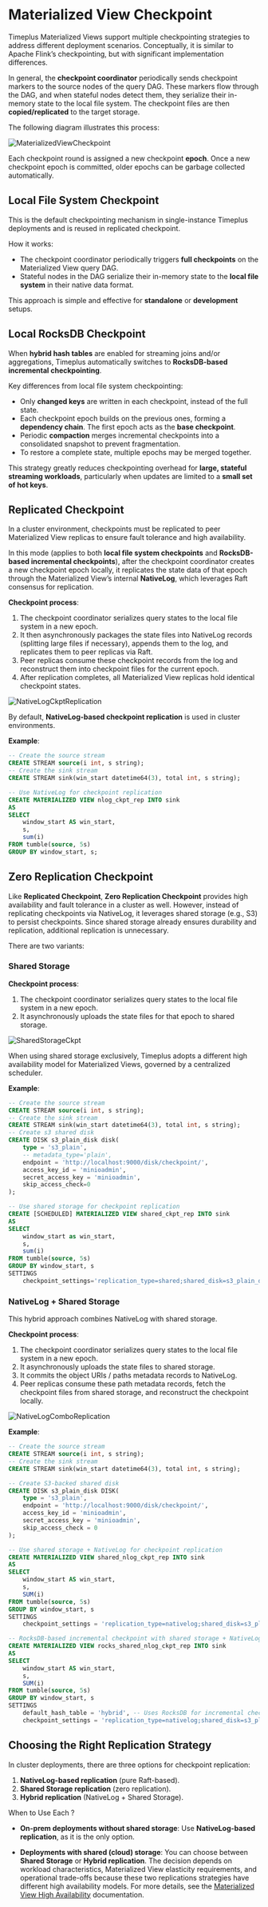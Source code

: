 # Materialized View Checkpoint

Timeplus Materialized Views support multiple checkpointing strategies to address different deployment scenarios. Conceptually, it is similar to Apache Flink’s checkpointing, but with significant implementation differences.

In general, the **checkpoint coordinator** periodically sends checkpoint markers to the source nodes of the query DAG. These markers flow through the DAG, and when stateful nodes detect them, they serialize their in-memory state to the local file system. The checkpoint files are then **copied/replicated** to the target storage.

The following diagram illustrates this process:

![MaterializedViewCheckpoint](/img/materialized-view-checkpoint.png)

Each checkpoint round is assigned a new checkpoint **epoch**. Once a new checkpoint epoch is committed, older epochs can be garbage collected automatically.

## Local File System Checkpoint

This is the default checkpointing mechanism in single-instance Timeplus deployments and is reused in replicated checkpoint.

How it works:
- The checkpoint coordinator periodically triggers **full checkpoints** on the Materialized View query DAG.
- Stateful nodes in the DAG serialize their in-memory state to the **local file system** in their native data format.

This approach is simple and effective for **standalone** or **development** setups.

## Local RocksDB Checkpoint

When **hybrid hash tables** are enabled for streaming joins and/or aggregations, Timeplus automatically switches to **RocksDB-based incremental checkpointing**.

Key differences from local file system checkpointing:
- Only **changed keys** are written in each checkpoint, instead of the full state.
- Each checkpoint epoch builds on the previous ones, forming a **dependency chain**. The first epoch acts as the **base checkpoint**.
- Periodic **compaction** merges incremental checkpoints into a consolidated snapshot to prevent fragmentation.
- To restore a complete state, multiple epochs may be merged together.

This strategy greatly reduces checkpointing overhead for **large, stateful streaming workloads**, particularly when updates are limited to a **small set of hot keys**.

## Replicated Checkpoint

In a cluster environment, checkpoints must be replicated to peer Materialized View replicas to ensure fault tolerance and high availability.

In this mode (applies to both **local file system checkpoints** and **RocksDB-based incremental checkpoints**), after the checkpoint coordinator creates a new checkpoint epoch locally, it replicates the state data of that epoch through the Materialized View’s internal **NativeLog**, which leverages Raft consensus for replication.

**Checkpoint process**:
1. The checkpoint coordinator serializes query states to the local file system in a new epoch.
2. It then asynchronously packages the state files into NativeLog records (splitting large files if necessary), appends them to the log, and replicates them to peer replicas via Raft.
3. Peer replicas consume these checkpoint records from the log and reconstruct them into checkpoint files for the current epoch.
4. After replication completes, all Materialized View replicas hold identical checkpoint states.

![NativeLogCkptReplication](/img/materialized-view-nativelog-ckpt.png)

By default, **NativeLog-based checkpoint replication** is used in cluster environments.

**Example**:
```sql
-- Create the source stream
CREATE STREAM source(i int, s string);
-- Create the sink stream
CREATE STREAM sink(win_start datetime64(3), total int, s string);

-- Use NativeLog for checkpoint replication
CREATE MATERIALIZED VIEW nlog_ckpt_rep INTO sink
AS
SELECT
    window_start AS win_start,
    s,
    sum(i)
FROM tumble(source, 5s)
GROUP BY window_start, s;
```

## Zero Replication Checkpoint

Like **Replicated Checkpoint**, **Zero Replication Checkpoint** provides high availability and fault tolerance in a cluster as well. However, instead of replicating checkpoints via NativeLog, it leverages shared storage (e.g., S3) to persist checkpoints. Since shared storage already ensures durability and replication, additional replication is unnecessary.

There are two variants:

### Shared Storage

**Checkpoint process**:
1. The checkpoint coordinator serializes query states to the local file system in a new epoch.
2. It asynchronously uploads the state files for that epoch to shared storage.

![SharedStorageCkpt](/img/materialized-view-shared-storage-ckpt.png)

When using shared storage exclusively, Timeplus adopts a different high availability model for Materialized Views, governed by a centralized scheduler.

**Example**:
```sql
-- Create the source stream
CREATE STREAM source(i int, s string);
-- Create the sink stream
CREATE STREAM sink(win_start datetime64(3), total int, s string);
-- Create s3 shared disk
CREATE DISK s3_plain_disk disk(
    type = 's3_plain',
    -- metadata_type='plain',
    endpoint = 'http://localhost:9000/disk/checkpoint/',
    access_key_id = 'minioadmin',
    secret_access_key = 'minioadmin',
    skip_access_check=0
);

-- Use shared storage for checkpoint replication
CREATE [SCHEDULED] MATERIALIZED VIEW shared_ckpt_rep INTO sink
AS
SELECT
    window_start as win_start,
    s,
    sum(i)
FROM tumble(source, 5s)
GROUP BY window_start, s
SETTINGS
    checkpoint_settings='replication_type=shared;shared_disk=s3_plain_disk';
```

### NativeLog + Shared Storage

This hybrid approach combines NativeLog with shared storage.

**Checkpoint process**:
1. The checkpoint coordinator serializes query states to the local file system in a new epoch.
2. It asynchronously uploads the state files to shared storage.
3. It commits the object URIs / paths metadata records to NativeLog.
4. Peer replicas consume these path metadata records, fetch the checkpoint files from shared storage, and reconstruct the checkpoint locally.

![NativeLogComboReplication](/img/materialized-view-hybrid-ckpt.png)

**Example**:
```sql
-- Create the source stream
CREATE STREAM source(i int, s string);
-- Create the sink stream
CREATE STREAM sink(win_start datetime64(3), total int, s string);

-- Create S3-backed shared disk
CREATE DISK s3_plain_disk DISK(
    type = 's3_plain',
    endpoint = 'http://localhost:9000/disk/checkpoint/',
    access_key_id = 'minioadmin',
    secret_access_key = 'minioadmin',
    skip_access_check = 0
);

-- Use shared storage + NativeLog for checkpoint replication
CREATE MATERIALIZED VIEW shared_nlog_ckpt_rep INTO sink
AS
SELECT
    window_start AS win_start,
    s,
    SUM(i)
FROM tumble(source, 5s)
GROUP BY window_start, s
SETTINGS
    checkpoint_settings = 'replication_type=nativelog;shared_disk=s3_plain_disk';

-- RocksDB-based incremental checkpoint with shared storage + NativeLog
CREATE MATERIALIZED VIEW rocks_shared_nlog_ckpt_rep INTO sink
AS
SELECT
    window_start AS win_start,
    s,
    SUM(i)
FROM tumble(source, 5s)
GROUP BY window_start, s
SETTINGS
    default_hash_table = 'hybrid', -- Uses RocksDB for incremental checkpoints
    checkpoint_settings = 'replication_type=nativelog;shared_disk=s3_plain_disk';
```

## Choosing the Right Replication Strategy

In cluster deployments, there are three options for checkpoint replication:  
1. **NativeLog-based replication** (pure Raft-based).  
2. **Shared Storage replication** (zero replication).  
3. **Hybrid replication** (NativeLog + Shared Storage).  

When to Use Each ?
- **On-prem deployments without shared storage**: Use **NativeLog-based replication**, as it is the only option.  

- **Deployments with shared (cloud) storage**: You can choose between **Shared Storage** or **Hybrid replication**.  The decision depends on workload characteristics, Materialized View elasticity requirements, and operational trade-offs because these two replications strategies have different high availability models. For more details, see the [Materialized View High Availability](/materialized-view-high-availability) documentation. 
